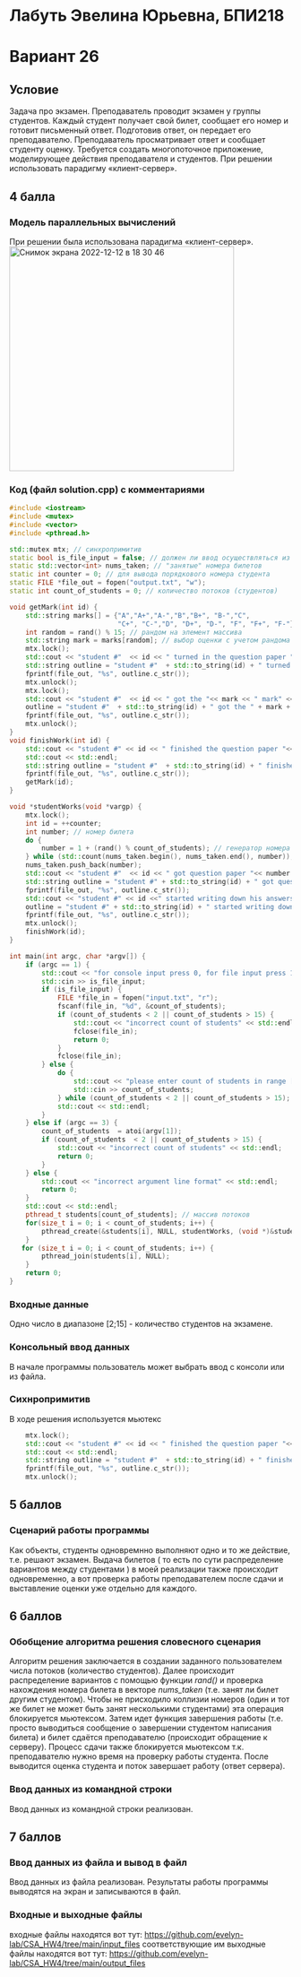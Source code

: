 # Лабуть Эвелина Юрьевна, БПИ218
# Вариант 26
## Условие 
Задача про экзамен. Преподаватель проводит экзамен у группы студентов. Каждый студент получает свой билет, сообщает его номер и готовит
письменный ответ. Подготовив ответ, он передает его преподавателю. Преподаватель просматривает ответ и сообщает студенту оценку. Требуется создать многопоточное приложение, моделирующее действия преподавателя и студентов. При решении использовать парадигму «клиент-сервер».
## 4 балла
### Модель параллельных вычислений
При решении была использована парадигма «клиент-сервер». 
<img width="401" alt="Снимок экрана 2022-12-12 в 18 30 46" src="https://user-images.githubusercontent.com/86932751/207085672-4b4a0dc3-97c6-4a82-9870-1195d3cb8441.png">
### Код (файл solution.cpp) с комментариями
```cpp
#include <iostream>
#include <mutex>
#include <vector>
#include <pthread.h>

std::mutex mtx; // синхропримитив
static bool is_file_input = false; // должен ли ввод осуществляться из файла
static std::vector<int> nums_taken; // "занятые" номера билетов
static int counter = 0; // для вывода порядкового номера студента  
static FILE *file_out = fopen("output.txt", "w");
static int count_of_students = 0; // количество потоков (студентов)

void getMark(int id) {
    std::string marks[] = {"A","A+","A-","B","B+", "B-","C",
                           "C+", "C-","D", "D+", "D-", "F", "F+", "F-"}; // массив оценок
    int random = rand() % 15; // рандом на элемент массива 
    std::string mark = marks[random]; // выбор оценки с учетом рандома 
    mtx.lock(); 
    std::cout << "student #"  << id << " turned in the question paper "<< std::endl;
    std::string outline = "student #"  + std::to_string(id) + " turned in the question paper " +'\n';
    fprintf(file_out, "%s", outline.c_str());
    mtx.unlock();
    mtx.lock();
    std::cout << "student #"  << id << " got the "<< mark << " mark" << std::endl;
    outline = "student #"  + std::to_string(id) + " got the " + mark + " mark" + '\n';
    fprintf(file_out, "%s", outline.c_str());
    mtx.unlock();
}
void finishWork(int id) {
    std::cout << "student #" << id << " finished the question paper "<< std::endl;
    std::cout << std::endl;
    std::string outline = "student #"  + std::to_string(id) + " finished the question paper " +'\n';
    fprintf(file_out, "%s", outline.c_str());
    getMark(id);
}

void *studentWorks(void *vargp) {
    mtx.lock();
    int id = ++counter;
    int number; // номер билета 
    do {
        number = 1 + (rand() % count_of_students); // генератор номера билета  
    } while (std::count(nums_taken.begin(), nums_taken.end(), number)); // проверка номера
    nums_taken.push_back(number);
    std::cout << "student #"  << id << " got question paper "<< number << std::endl;
    std::string outline = "student #" + std::to_string(id) + " got question paper " + std::to_string(number) + '\n';
    fprintf(file_out, "%s", outline.c_str());
    std::cout << "student #" << id <<" started writing down his answers" << std::endl;
    outline = "student #" + std::to_string(id) + " started writing down his answers" + '\n';
    fprintf(file_out, "%s", outline.c_str());
    mtx.unlock();
    finishWork(id);
}

int main(int argc, char *argv[]) {
    if (argc == 1) {
        std::cout << "for console input press 0, for file input press 1" << std::endl << "> ";
        std::cin >> is_file_input;
        if (is_file_input) {
            FILE *file_in = fopen("input.txt", "r");
            fscanf(file_in, "%d", &count_of_students);
            if (count_of_students < 2 || count_of_students > 15) {
                std::cout << "incorrect count of students" << std::endl;
                fclose(file_in);
                return 0;
            }
            fclose(file_in);
        } else {
            do {
                std::cout << "please enter count of students in range [2;15]" << std::endl << "> ";
                std::cin >> count_of_students;                                                   // Count of bees.
            } while (count_of_students < 2 || count_of_students > 15);
            std::cout << std::endl;
        }
    } else if (argc == 3) {
        count_of_students  = atoi(argv[1]);
        if (count_of_students  < 2 || count_of_students > 15) {
            std::cout << "incorrect count of students" << std::endl;
            return 0;
        }
    } else {
        std::cout << "incorrect argument line format" << std::endl;
        return 0;
    }
    std::cout << std::endl;
    pthread_t students[count_of_students]; // массив потоков
    for(size_t i = 0; i < count_of_students; i++) {
        pthread_create(&students[i], NULL, studentWorks, (void *)&students[i]); // вызов функции для каждого потока
    }
   for (size_t i = 0; i < count_of_students; i++) {
        pthread_join(students[i], NULL); 
    }
    return 0;
}
```
### Входные данные 
Одно число в диапазоне [2;15] - количество студентов на экзамене.
### Консольный ввод данных
В начале программы пользователь может выбрать ввод с консоли или из файла. 
### Сихнропримитив
В ходе решения используется мьютекс
```cpp
    mtx.lock();
    std::cout << "student #" << id << " finished the question paper "<< std::endl;
    std::cout << std::endl;
    std::string outline = "student #"  + std::to_string(id) + " finished the question paper " +'\n';
    fprintf(file_out, "%s", outline.c_str());
    mtx.unlock();
```
## 5 баллов 
### Сценарий работы программы 
Как объекты, студенты одновремнно выполняют одно и то же действие, т.е. решают экзамен. Выдача билетов ( то есть по сути распределение вариантов между студентами ) в моей реализации также происходит одновременно, а вот проверка работы преподавателем после сдачи и выставление оценки уже отдельно для каждого.  
## 6 баллов
### Обобщение алгоритма решения словесного сценария
Алгоритм решения заключается в создании заданного пользователем числа потоков (количество студентов). Далее происходит распределение вариантов с помощью функции *rand()* и проверка нахождения номера билета в векторе *nums_taken* (т.е. занят ли билет другим студентом). Чтобы не присходило коллизии номеров (один и тот же билет не может быть занят несколькими студентами) эта операция блокируется мьютексом. Затем идет функция завершения работы (т.е. просто выводиться сообщение о завершении студентом написания билета) и билет сдаётся преподавателю (происходит обращение к серверу). Процесс сдачи также блокируется мьютексом т.к. преподавателю нужно время на проверку работы студента. После выводится оценка студента и поток завершает работу (ответ сервера). 
### Ввод данных из командной строки
Ввод данных из командной строки реализован. 
## 7 баллов 
### Ввод данных из файла и вывод в файл 
Ввод данных из файла реализован. Результаты работы программы выводятся на экран и записываются в файл. 
### Входные и выходные файлы
входные файлы находятся вот тут: https://github.com/evelyn-lab/CSA_HW4/tree/main/input_files
соответствующие им выходные файлы находятся вот тут: https://github.com/evelyn-lab/CSA_HW4/tree/main/output_files
